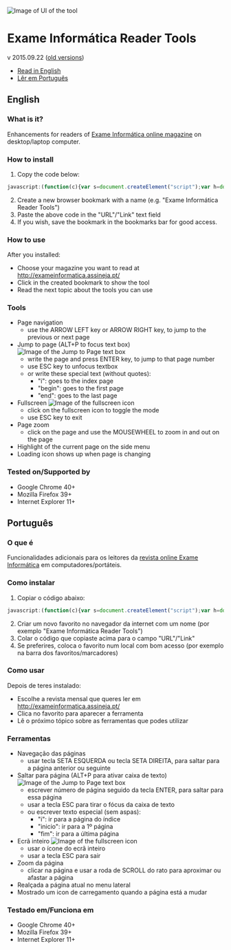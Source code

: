 ![Image of UI of the tool](http://pedrofsantos.com/projects/eirt/tool.png)

# Exame Informática Reader Tools
v 2015.09.22 ([old versions](http://pedrofsantos.com/projects/eirt/old/))

- [Read in English](#english)
- [Lêr em Português](#português)

## English
### What is it?
Enhancements for readers of [Exame Informática online magazine](http://exameinformatica.assineja.pt/) on desktop/laptop computer.

### How to install

  1. Copy the code below:

  ```javascript
  javascript:(function(c){var s=document.createElement("script");var h=document.getElementsByTagName("head")[0];s.src="http://pedrofsantos.com/projects/eirt/eirt.min.js";s.async=true;s.onload = s.onreadystatechange = function(){if (document.readyState == "complete" && c) c();};h.appendChild(s);})();
  ```
  2. Create a new browser bookmark with a name (e.g. "Exame Informática Reader Tools")
  3. Paste the above code in the "URL"/"Link" text field
  4. If you wish, save the bookmark in the bookmarks bar for good access.

### How to use

  After you installed:
  - Choose your magazine you want to read at http://exameinformatica.assineja.pt/
  - Click in the created bookmark to show the tool
  - Read the next topic about the tools you can use

### Tools

  - Page navigation
    - use the ARROW LEFT key or ARROW RIGHT key, to jump to the previous or next page
  - Jump to page (ALT+P to focus text box) ![Image of the Jump to Page text box](http://pedrofsantos.com/projects/eirt/jumptopage.png)
    - write the page and press ENTER key, to jump to that page number
    - use ESC key to unfocus textbox
    - or write these special text (without quotes):
      - "i": goes to the index page
      - "begin": goes to the first page
      - "end": goes to the last page
  - Fullscreen ![Image of the fullscreen icon](http://pedrofsantos.com/projects/eirt/fullscreen.png)
    - click on the fullscreen icon to toggle the mode
    - use ESC key to exit
  - Page zoom
    - click on the page and use the MOUSEWHEEL to zoom in and out on the page
  - Highlight of the current page on the side menu
  - Loading icon shows up when page is changing

### Tested on/Supported by

  - Google Chrome 40+
  - Mozilla Firefox 39+
  - Internet Explorer 11+


## Português
### O que é
Funcionalidades adicionais para os leitores da [revista online Exame Informática](http://exameinformatica.assineja.pt/) em computadores/portáteis.

### Como instalar

  1. Copiar o código abaixo:

  ```javascript
  javascript:(function(c){var s=document.createElement("script");var h=document.getElementsByTagName("head")[0];s.src="http://pedrofsantos.com/gh/eirt.min.js";s.async=true;s.onload = s.onreadystatechange = function(){if (document.readyState == "complete" && c) c();};h.appendChild(s);})();
  ```
  2. Criar um novo favorito no navegador da internet com um nome (por exemplo "Exame Informática Reader Tools")
  3. Colar o código que copiaste acima para o campo "URL"/"Link"
  4. Se preferires, coloca o favorito num local com bom acesso (por exemplo na barra dos favoritos/marcadores)

### Como usar

  Depois de teres instalado:
  - Escolhe a revista mensal que queres ler em http://exameinformatica.assineja.pt/
  - Clica no favorito para aparecer a ferramenta
  - Lê o próximo tópico sobre as ferramentas que podes utilizar

### Ferramentas

  - Navegação das páginas
    - usar tecla SETA ESQUERDA ou tecla SETA DIREITA, para saltar para a página anterior ou seguinte
  - Saltar para página (ALT+P para ativar caixa de texto) ![Image of the Jump to Page text box](http://pedrofsantos.com/projects/eirt/jumptopage.png)
    - escrever número de página seguido da tecla ENTER, para saltar para essa página
    - usar a tecla ESC para tirar o fócus da caixa de texto
    - ou escrever texto especial (sem aspas):
      - "i": ir para a página do índice
      - "inicio": ir para a 1º página
      - "fim": ir para a última página
  - Ecrã inteiro ![Image of the fullscreen icon](http://pedrofsantos.com/projects/eirt/fullscreen.png)
    - usar o ícone do ecrã inteiro
    - usar a tecla ESC para sair
  - Zoom da página
    - clicar na página e usar a roda de SCROLL do rato para aproximar ou afastar a página
  - Realçada a página atual no menu lateral
  - Mostrado um icon de carregamento quando a página está a mudar

### Testado em/Funciona em

  - Google Chrome 40+
  - Mozilla Firefox 39+
  - Internet Explorer 11+